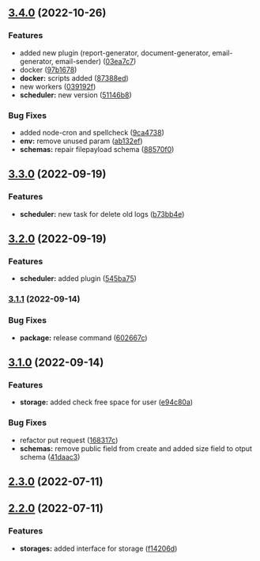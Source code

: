 ## [3.4.0](https://github.com/Namikko-chan/file-service/compare/v3.3.0...v3.4.0) (2022-10-26)

### Features

- added new plugin (report-generator, document-generator, email-generator, email-sender) ([03ea7c7](https://github.com/Namikko-chan/file-service/commit/03ea7c739ab298eef8a7abf8a2e72789faaececb))
- docker ([97b1678](https://github.com/Namikko-chan/file-service/commit/97b1678221ca12de1601c213b28507005b513bb6))
- **docker:** scripts added ([87388ed](https://github.com/Namikko-chan/file-service/commit/87388edfd969ef5531292e0a81ec9f6bb0da63ed))
- new workers ([039192f](https://github.com/Namikko-chan/file-service/commit/039192fa5b14532d0102f8db3f28f11e40783cf3))
- **scheduler:** new version ([51146b8](https://github.com/Namikko-chan/file-service/commit/51146b80e2520da23acbc08e5e3fa83aebd80684))

### Bug Fixes

- added node-cron and spellcheck ([9ca4738](https://github.com/Namikko-chan/file-service/commit/9ca473873db7d302c6497783ea9622ea8e22468b))
- **env:** remove unused param ([ab132ef](https://github.com/Namikko-chan/file-service/commit/ab132efcd7fe8d5b1d84681a44cff460d5a64bf6))
- **schemas:** repair filepayload schema ([88570f0](https://github.com/Namikko-chan/file-service/commit/88570f01f6942b0897f95265ca945ff39ce3b487))

## [3.3.0](https://github.com/Namikko-chan/file-service/compare/v3.2.0...v3.3.0) (2022-09-19)

### Features

- **scheduler:** new task for delete old logs ([b73bb4e](https://github.com/Namikko-chan/file-service/commit/b73bb4e4eedb3274ed3a98ff93b61483dbbbd0db))

## [3.2.0](https://github.com/Namikko-chan/file-service/compare/v3.1.1...v3.2.0) (2022-09-19)

### Features

- **scheduler:** added plugin ([545ba75](https://github.com/Namikko-chan/file-service/commit/545ba75fed93b02a02a5621e34bd284cc2e916b3))

### [3.1.1](https://github.com/Namikko-chan/file-service/compare/v3.1.0...v3.1.1) (2022-09-14)

### Bug Fixes

- **package:** release command ([602667c](https://github.com/Namikko-chan/file-service/commit/602667cc61f71c2f83f8e9e4931732c18be6e13f))

## [3.1.0](https://github.com/Namikko-chan/file-service/compare/v2.3.0...v3.1.0) (2022-09-14)

### Features

- **storage:** added check free space for user ([e94c80a](https://github.com/Namikko-chan/file-service/commit/e94c80a34abc9b9f3a9161bb8580760f925e9234))

### Bug Fixes

- refactor put request ([168317c](https://github.com/Namikko-chan/file-service/commit/168317c3e5e0127265901db1d6d8d96b9b88c491))
- **schemas:** remove public field from create and added size field to otput schema ([41daac3](https://github.com/Namikko-chan/file-service/commit/41daac35248f2119ce802dd42dae4131b60c434c))

## [2.3.0](https://github.com/Namikko-chan/file-service/compare/v2.2.0...v2.3.0) (2022-07-11)

## [2.2.0](https://github.com/Namikko-chan/file-service/compare/f14206db19bb0bc613fe292a733c80746c6c8744...v2.2.0) (2022-07-11)

### Features

- **storages:** added interface for storage ([f14206d](https://github.com/Namikko-chan/file-service/commit/f14206db19bb0bc613fe292a733c80746c6c8744))
